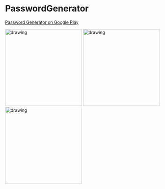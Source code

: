# PasswordGenerator
[Password Generator on Google Play](https://play.google.com/store/apps/details?id=com.cavdardevelopment.passwordgeneratormanager)

<img src="https://play-lh.googleusercontent.com/po6kgAcjSJArRCBOkz9PpT2AyeNw2XTP8vUV3sW32q8RqqroHa00CebXmToPPESdMg=w2560-h1440-rw" alt="drawing" width="250"/> <img src="https://play-lh.googleusercontent.com/sPJuPu6ndiJoOWuNJSd8HD55CL00t-BQumbqiKXevSGgT_oStsMmxA2saFtbSOvNAQ=w2560-h1440-rw" alt="drawing" width="250"/> <img src="https://play-lh.googleusercontent.com/Zl1YpdCb7TsfhPPLvZx6qHn6kOltSHE5GF-lMD62UjckRTkz7pRmMRKkStmWuFf40vU=w2560-h1440-rw" alt="drawing" width="250"/>
